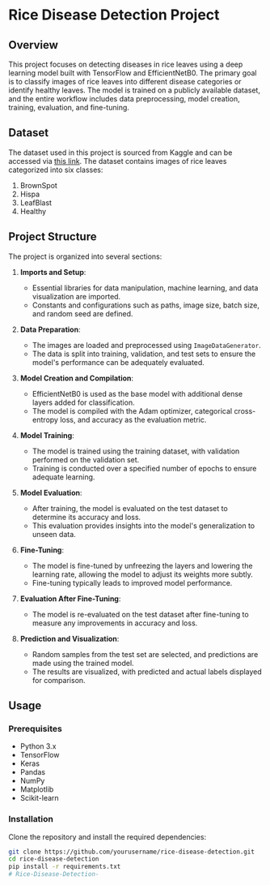 # Rice Disease Detection Project

## Overview
This project focuses on detecting diseases in rice leaves using a deep learning model built with TensorFlow and EfficientNetB0. The primary goal is to classify images of rice leaves into different disease categories or identify healthy leaves. The model is trained on a publicly available dataset, and the entire workflow includes data preprocessing, model creation, training, evaluation, and fine-tuning.

## Dataset
The dataset used in this project is sourced from Kaggle and can be accessed via [this link](https://www.kaggle.com/datasets/anshulm257/rice-disease-dataset/data). The dataset contains images of rice leaves categorized into six classes:

1. BrownSpot
2. Hispa
3. LeafBlast
4. Healthy

## Project Structure
The project is organized into several sections:

1. **Imports and Setup**: 
   - Essential libraries for data manipulation, machine learning, and data visualization are imported.
   - Constants and configurations such as paths, image size, batch size, and random seed are defined.

2. **Data Preparation**:
   - The images are loaded and preprocessed using `ImageDataGenerator`.
   - The data is split into training, validation, and test sets to ensure the model's performance can be adequately evaluated.

3. **Model Creation and Compilation**:
   - EfficientNetB0 is used as the base model with additional dense layers added for classification.
   - The model is compiled with the Adam optimizer, categorical cross-entropy loss, and accuracy as the evaluation metric.

4. **Model Training**:
   - The model is trained using the training dataset, with validation performed on the validation set.
   - Training is conducted over a specified number of epochs to ensure adequate learning.

5. **Model Evaluation**:
   - After training, the model is evaluated on the test dataset to determine its accuracy and loss.
   - This evaluation provides insights into the model's generalization to unseen data.

6. **Fine-Tuning**:
   - The model is fine-tuned by unfreezing the layers and lowering the learning rate, allowing the model to adjust its weights more subtly.
   - Fine-tuning typically leads to improved model performance.

7. **Evaluation After Fine-Tuning**:
   - The model is re-evaluated on the test dataset after fine-tuning to measure any improvements in accuracy and loss.

8. **Prediction and Visualization**:
   - Random samples from the test set are selected, and predictions are made using the trained model.
   - The results are visualized, with predicted and actual labels displayed for comparison.

## Usage

### Prerequisites
- Python 3.x
- TensorFlow
- Keras
- Pandas
- NumPy
- Matplotlib
- Scikit-learn

### Installation
Clone the repository and install the required dependencies:

```bash
git clone https://github.com/yourusername/rice-disease-detection.git
cd rice-disease-detection
pip install -r requirements.txt
# Rice-Disease-Detection-
